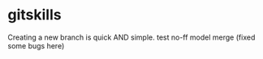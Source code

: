 # gitskills
Creating a new branch is quick AND simple.
test no-ff model merge (fixed some bugs here)

